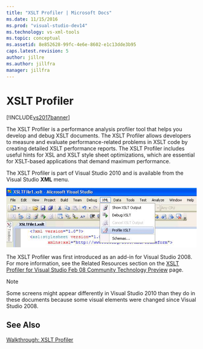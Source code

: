 ```yaml
---
title: "XSLT Profiler | Microsoft Docs"
ms.date: 11/15/2016
ms.prod: "visual-studio-dev14"
ms.technology: vs-xml-tools
ms.topic: conceptual
ms.assetid: 8e852628-99fc-4e6e-8602-e1c13dde3b95
caps.latest.revision: 5
author: jillre
ms.author: jillfra
manager: jillfra
---
```

# XSLT Profiler
[!INCLUDE[vs2017banner](../includes/vs2017banner.md)]

The XSLT Profiler is a performance analysis profiler tool that helps you develop and debug XSLT documents. The XSLT Profiler allows developers to measure and evaluate performance-related problems in XSLT code by creating detailed XSLT performance reports. The XSLT Profiler includes useful hints for XSL and XSLT style sheet optimizations, which are essential for XSLT-based applications that demand maximum performance.

 The XSLT Profiler is part of Visual Studio 2010 and is available from the Visual Studio **XML** menu.

 ![XSLT Profiler](../xml-tools/media/xsltprofilermenu.gif "XSLTProfilerMenu")

 The XSLT Profiler was first introduced as an add-in for Visual Studio 2008. For more information, see the Related Resources section on the [XSLT Profiler for Visual Studio Feb 08 Community Technology Preview](https://go.microsoft.com/fwlink/?LinkId=142987) page.

> [!NOTE]
> Some screens might appear differently in Visual Studio 2010 than they do in these documents because some visual elements were changed since Visual Studio 2008.

## See Also
 [Walkthrough: XSLT Profiler](../xml-tools/walkthrough-xslt-profiler.md)

